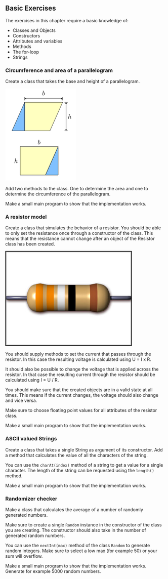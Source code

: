 ## Basic Exercises

The exercises in this chapter require a basic knowledge of:

* Classes and Objects
* Constructors
* Attributes and variables
* Methods
* The for-loop
* Strings

### Circumference and area of a parallelogram

Create a class that takes the base and height of a parallelogram.

![Parallelogram](img/parallelogram.png)

Add two methods to the class. One to determine the area and one to determine the circumference of the parallelogram.

Make a small main program to show that the implementation works.

### A resistor model

Create a class that simulates the behavior of a resistor. You should be able
to only set the resistance once through a constructor of the class. This means that
the resistance cannot change after an object of the Resistor class has been created.

![Resistor](img/resistor.jpg)

You should supply methods to set the current that passes through the resistor.
In this case the resulting voltage is calculated using U = I x R.

It should also be possible to change the voltage that is applied across the resistor.
In that case the resulting current through the resistor should be calculated using
I = U / R.

You should make sure that the created objects are in a valid state at all times. This
means if the current changes, the voltage should also change and vice versa.

Make sure to choose floating point values for all attributes of the resistor class.

Make a small main program to show that the implementation works.

### ASCII valued Strings

Create a class that takes a single String as argument of its constructor.
Add a method that calculates the value of all the characters of the string.

You can use the `charAt(index)` method of a string to get a value for a single character.
The length of the string can be requested using the `length()` method.

Make a small main program to show that the implementation works.

### Randomizer checker

Make a class that calculates the average of a number of randomly generated numbers.

Make sure to create a single `Random` instance in the constructor of the class you are
creating. The constructor should also take in the number of generated random numbers.

You can use the `nextInt(max)` method of the class `Random` to generate random integers.
Make sure to select a low max (for example 50) or your sum will overflow.

Make a small main program to show that the implementation works. Generate for example 5000 random numbers.
